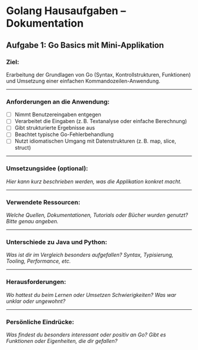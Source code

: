 # Golang Hausaufgaben – Dokumentation

## Aufgabe 1: Go Basics mit Mini-Applikation

### Ziel:
Erarbeitung der Grundlagen von Go (Syntax, Kontrollstrukturen, Funktionen) und Umsetzung einer einfachen Kommandozeilen-Anwendung.

---

### Anforderungen an die Anwendung:

- [ ] Nimmt Benutzereingaben entgegen
- [ ] Verarbeitet die Eingaben (z. B. Textanalyse oder einfache Berechnung)
- [ ] Gibt strukturierte Ergebnisse aus
- [ ] Beachtet typische Go-Fehlerbehandlung
- [ ] Nutzt idiomatischen Umgang mit Datenstrukturen (z. B. map, slice, struct)

---

### Umsetzungsidee (optional):

*Hier kann kurz beschrieben werden, was die Applikation konkret macht.*

---

### Verwendete Ressourcen:

*Welche Quellen, Dokumentationen, Tutorials oder Bücher wurden genutzt? Bitte genau angeben.*

---

### Unterschiede zu Java und Python:

*Was ist dir im Vergleich besonders aufgefallen? Syntax, Typisierung, Tooling, Performance, etc.*

---

### Herausforderungen:

*Wo hattest du beim Lernen oder Umsetzen Schwierigkeiten? Was war unklar oder ungewohnt?*

---

### Persönliche Eindrücke:

*Was findest du besonders interessant oder positiv an Go? Gibt es Funktionen oder Eigenheiten, die dir gefallen?*
